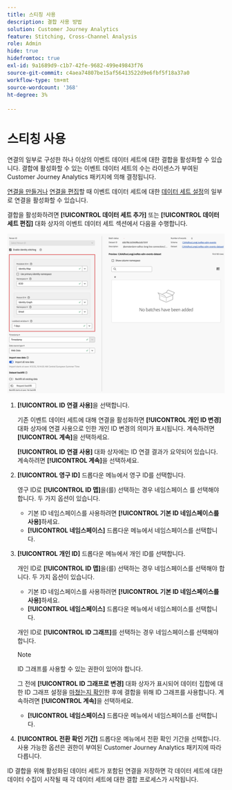 ```yaml
---
title: 스티칭 사용
description: 결합 사용 방법
solution: Customer Journey Analytics
feature: Stitching, Cross-Channel Analysis
role: Admin
hide: true
hidefromtoc: true
exl-id: 9a1689d9-c1b7-42fe-9682-499e49843f76
source-git-commit: c4aea74807be15af56413522d9e6fbf5f18a37a0
workflow-type: tm+mt
source-wordcount: '368'
ht-degree: 3%

---
```


# 스티칭 사용

연결의 일부로 구성한 하나 이상의 이벤트 데이터 세트에 대한 결합을 활성화할 수 있습니다. 결합에 활성화할 수 있는 이벤트 데이터 세트의 수는 라이센스가 부여된 Customer Journey Analytics 패키지에 의해 결정됩니다.

[연결을 만들거나](/help/connections/create-connection.md#dataset-settings) [연결을 편집](/help/connections/create-connection.md)할 때 이벤트 데이터 세트에 대한 [데이터 세트 설정](/help/connections/manage-connections.md#edit-a-connection)의 일부로 연결을 활성화할 수 있습니다.

결합을 활성화하려면 **[!UICONTROL 데이터 세트 추가]** 또는 **[!UICONTROL 데이터 세트 편집]** 대화 상자의 이벤트 데이터 세트 섹션에서 다음을 수행합니다.

![ID 결합을 활성화할 때 ID 결합 옵션](assets/identity-stitching-ui.png)

1. **[!UICONTROL ID 연결 사용]**&#x200B;을 선택합니다.

   기존 이벤트 데이터 세트에 대해 연결을 활성화하면 **[!UICONTROL 개인 ID 변경]** 대화 상자에 연결 사용으로 인한 개인 ID 변경의 의미가 표시됩니다. 계속하려면 **[!UICONTROL 계속]**&#x200B;을 선택하세요.

   **[!UICONTROL ID 연결 사용]** 대화 상자에는 ID 연결 결과가 요약되어 있습니다. 계속하려면 **[!UICONTROL 계속]**&#x200B;을 선택하세요.

1. **[!UICONTROL 영구 ID]** 드롭다운 메뉴에서 영구 ID를 선택합니다.

   영구 ID로 **[!UICONTROL ID 맵]**&#x200B;을(를) 선택하는 경우 네임스페이스 를 선택해야 합니다. 두 가지 옵션이 있습니다.

   * 기본 ID 네임스페이스를 사용하려면 **[!UICONTROL 기본 ID 네임스페이스를 사용]**&#x200B;하세요.
   * **[!UICONTROL 네임스페이스]** 드롭다운 메뉴에서 네임스페이스를 선택합니다.

1. **[!UICONTROL 개인 ID]** 드롭다운 메뉴에서 개인 ID를 선택합니다.

   개인 ID로 **[!UICONTROL ID 맵]**&#x200B;을(를) 선택하는 경우 네임스페이스를 선택해야 합니다. 두 가지 옵션이 있습니다.

   * 기본 ID 네임스페이스를 사용하려면 **[!UICONTROL 기본 ID 네임스페이스를 사용]**&#x200B;하세요.
   * **[!UICONTROL 네임스페이스]** 드롭다운 메뉴에서 네임스페이스를 선택합니다.


   개인 ID로 **[!UICONTROL ID 그래프]**&#x200B;를 선택하는 경우 네임스페이스를 선택해야 합니다.

   >[!NOTE]
   >
   >ID 그래프를 사용할 수 있는 권한이 있어야 합니다.
   >

   그 전에 **[!UICONTROL ID 그래프로 변경]** 대화 상자가 표시되어 데이터 집합에 대한 ID 그래프 설정을 [마쳤는지 확인](/help/stitching/faq.md#enable-a-dataset-for-the-identity-service)한 후에 결합을 위해 ID 그래프를 사용합니다. 계속하려면 **[!UICONTROL 계속]**&#x200B;을 선택하세요.

   * **[!UICONTROL 네임스페이스]** 드롭다운 메뉴에서 네임스페이스를 선택합니다.


1. **[!UICONTROL 전환 확인 기간]** 드롭다운 메뉴에서 전환 확인 기간을 선택합니다. 사용 가능한 옵션은 권한이 부여된 Customer Journey Analytics 패키지에 따라 다릅니다.

ID 결합을 위해 활성화된 데이터 세트가 포함된 연결을 저장하면 각 데이터 세트에 대한 데이터 수집이 시작될 때 각 데이터 세트에 대한 결합 프로세스가 시작됩니다.